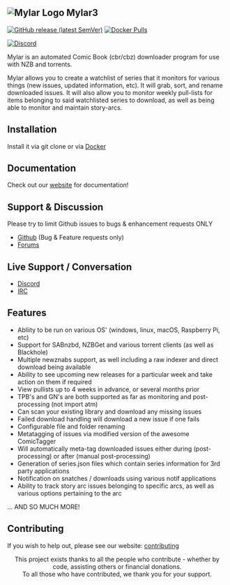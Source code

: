 ## ![Mylar Logo](https://github.com/mylar3/mylar3/blob/master/data/images/mylarlogo.png) Mylar3

[![GitHub release (latest SemVer)](https://img.shields.io/github/v/release/mylar3/mylar3?color=blue&label=current%20release&sort=semver)](https://github.com/mylar3/mylar3/releases)
[![Docker Pulls](https://img.shields.io/docker/pulls/linuxserver/mylar3)](https://hub.docker.com/r/linuxserver/mylar3)

[![Discord](https://img.shields.io/discord/678794935368941569?label=Discord&color=blue)](https://discord.gg/6UG94R7E8T)

Mylar is an automated Comic Book (cbr/cbz) downloader program for use with NZB and torrents.

Mylar allows you to create a watchlist of series that it monitors for various things (new issues, updated information, etc). It will grab, sort, and rename downloaded issues.
It will also allow you to monitor weekly pull-lists for items belonging to said watchlisted series to download, as well as being able to monitor and maintain story-arcs.

## Installation
Install it via git clone or via [Docker](https://hub.docker.com/r/linuxserver/mylar3)

## Documentation
Check out our [website](https://mylarcomics.com) for documentation!

## Support & Discussion
Please try to limit Github issues to bugs & enhancement requests ONLY
- [Github](https://github.com/mylar3/mylar3/issues) (Bug & Feature requests only)
- [Forums](https://forum.mylarcomics.com)

## Live Support / Conversation
- [Discord](https://discord.gg/6UG94R7E8T)
- [IRC](https://web.libera.chat/?channels=#mylar)

## Features
- Abliity to be run on various OS' (windows, linux, macOS, Raspberry Pi, etc)
- Support for SABnzbd, NZBGet and various torrent clients (as well as Blackhole)
- Multiple newznabs support, as well including a raw indexer and direct download being available
- Ability to see upcoming new releases for a particular week and take action on them if required
- View pullists up to 4 weeks in advance, or several months prior
- TPB's and GN's are both supported as far as monitoring and post-processing (not import atm)
- Can scan your existing library and download any missing issues
- Failed download handling will download a new issue if one fails
- Configurable file and folder renaming
- Metatagging of issues via modified version of the awesome ComicTagger 
- Will automatically meta-tag downloaded issues either during (post-processing) or after (manual post-processing)
- Generation of series.json files which contain series information for 3rd party applications
- Notification on snatches / downloads using various notif applications
- Ability to track story arc issues belonging to specific arcs, as well as various options pertaining to the arc

...
AND SO MUCH MORE!

## Contributing
If you wish to help out, please see our website: [contributing](https://mylarcomics.com/docs/contributing)
 
<p align="center">This project exists thanks to all the people who contribute - whether by code, assisting others or financial donations.</br> 
To all those who have contributed, we thank you for your support.</p>

